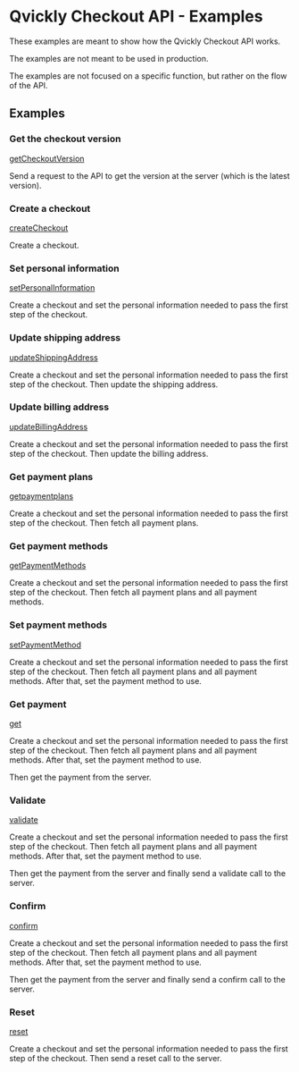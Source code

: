 # Qvickly Checkout API - Examples

These examples are meant to show how the Qvickly Checkout API works.

The examples are not meant to be used in production.

The examples are not focused on a specific function, but rather on the flow of the API.

## Examples

### Get the checkout version

[getCheckoutVersion](0-getLatestVersion.php)

Send a request to the API to get the version at the server (which is the latest version).

### Create a checkout
    
[createCheckout](1-createCheckout.php)

Create a checkout.

### Set personal information

[setPersonalInformation](2-setPersonalInformation.php)

Create a checkout and set the personal information needed to pass the first step of the checkout.

### Update shipping address

[updateShippingAddress](2a-updateShippingAddress.php)

Create a checkout and set the personal information needed to pass the first step of the checkout. Then update the shipping address.

### Update billing address

[updateBillingAddress](2b-updateBillingAddress.php)

Create a checkout and set the personal information needed to pass the first step of the checkout. Then update the billing address.

### Get payment plans

[getpaymentplans](3-getpaymentplans.php)

Create a checkout and set the personal information needed to pass the first step of the checkout. Then fetch all payment plans.

### Get payment methods

[getPaymentMethods](4-getPaymentMethods.php)

Create a checkout and set the personal information needed to pass the first step of the checkout. Then fetch all payment plans and all payment methods.

### Set payment methods

[setPaymentMethod](5-setPaymentMethod.php)

Create a checkout and set the personal information needed to pass the first step of the checkout. Then fetch all payment plans and all payment methods. After that, set the payment method to use.

### Get payment

[get](6-get.php)

Create a checkout and set the personal information needed to pass the first step of the checkout. Then fetch all payment plans and all payment methods. After that, set the payment method to use.

Then get the payment from the server.

### Validate

[validate](7-validate.php)

Create a checkout and set the personal information needed to pass the first step of the checkout. Then fetch all payment plans and all payment methods. After that, set the payment method to use.

Then get the payment from the server and finally send a validate call to the server.

### Confirm

[confirm](8-confirm.php)

Create a checkout and set the personal information needed to pass the first step of the checkout. Then fetch all payment plans and all payment methods. After that, set the payment method to use.

Then get the payment from the server and finally send a confirm call to the server.

### Reset

[reset](9-reset.php)

Create a checkout and set the personal information needed to pass the first step of the checkout. Then send a reset call to the server.
